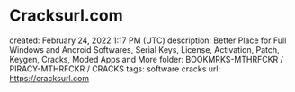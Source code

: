 # Cracksurl.com

created: February 24, 2022 1:17 PM (UTC)
description: Better Place for Full Windows and Android Softwares, Serial Keys, License, Activation, Patch, Keygen, Cracks, Moded Apps and More
folder: BOOKMRKS-MTHRFCKR / PIRACY-MTHRFCKR / CRACKS
tags: software cracks
url: https://cracksurl.com